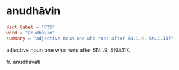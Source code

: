 # anudhāvin

``` toml
dict_label = "PTS"
word = "anudhāvin"
summary = "adjective noun one who runs after SN.i.9, SN.i.117"
```

adjective noun one who runs after SN.i.9, SN.i.117.

fr. anudhāvati

